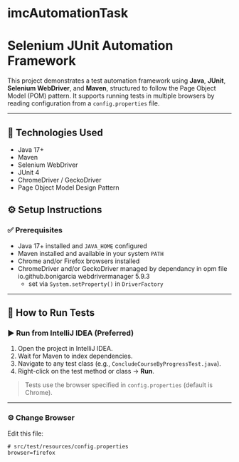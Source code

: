 # imcAutomationTask
# Selenium JUnit Automation Framework

This project demonstrates a test automation framework using **Java**, **JUnit**, **Selenium WebDriver**, and **Maven**, structured to follow the Page Object Model (POM) pattern. It supports running tests in multiple browsers by reading configuration from a `config.properties` file.

---

## 🚀 Technologies Used

- Java 17+
- Maven
- Selenium WebDriver
- JUnit 4
- ChromeDriver / GeckoDriver
- Page Object Model Design Pattern

## ⚙️ Setup Instructions

### ✅ Prerequisites

- Java 17+ installed and `JAVA_HOME` configured
- Maven installed and available in your system `PATH`
- Chrome and/or Firefox browsers installed
- ChromeDriver and/or GeckoDriver managed by dependancy in opm file
  <dependency>
            <groupId>io.github.bonigarcia</groupId>
            <artifactId>webdrivermanager</artifactId>
            <version>5.9.3</version>
        </dependency>
  - set via `System.setProperty()` in `DriverFactory`


---

## 🧪 How to Run Tests

### ▶️ Run from IntelliJ IDEA (Preferred)

1. Open the project in IntelliJ IDEA.
2. Wait for Maven to index dependencies.
3. Navigate to any test class (e.g., `ConcludeCourseByProgressTest.java`).
4. Right-click on the test method or class → **Run**.

> Tests use the browser specified in `config.properties` (default is Chrome).

---

### ⚙️ Change Browser

Edit this file:

```properties
# src/test/resources/config.properties
browser=firefox


